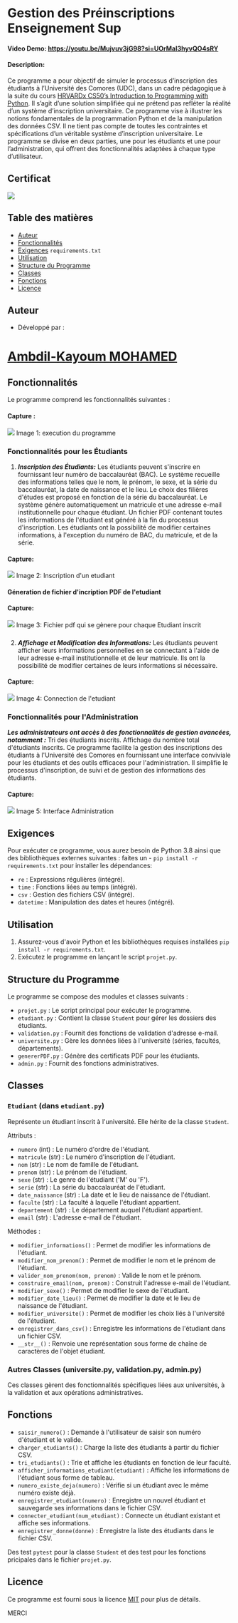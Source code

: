 # Gestion des Préinscriptions Enseignement Sup

#### Video Demo:  <https://youtu.be/Mujvuv3jG98?si=UOrMaI3hyvQO4sRY>

#### Description:
Ce programme a pour objectif de simuler le processus d’inscription des étudiants à l’Université des Comores (UDC), dans un cadre pédagogique à la suite du cours [HRVARDx CS50’s Introduction to Programming with Python](https://cs50.harvard.edu/python/2022/). Il s’agit d’une solution simplifiée qui ne prétend pas refléter la réalité d’un système d’inscription universitaire. Ce programme vise à illustrer les notions fondamentales de la programmation Python et de la manipulation des données CSV. Il ne tient pas compte de toutes les contraintes et spécifications d’un véritable système d’inscription universitaire. Le programme se divise en deux parties, une pour les étudiants et une pour l’administration, qui offrent des fonctionnalités adaptées à chaque type d’utilisateur.

## Certificat

<img src="projet/CS50Pcertificat.png" />

## Table des matières

- [Auteur](#auteur)
- [Fonctionnalités](#fonctionnalités) 
- [Exigences](#exigences) ``requirements.txt``
- [Utilisation](#utilisation)
- [Structure du Programme](#structure-du-programme)
- [Classes](#classes)
- [Fonctions](#fonctions)
- [Licence](#licence)

## Auteur
- Développé par : 
# [Ambdil-Kayoum MOHAMED](https://linktr.ee/Kayoummh)


## Fonctionnalités
Le programme comprend les fonctionnalités suivantes :

#### Capture :
<img src="projet/Capture_Menu.png" />
Image 1: execution du programme 
        
### Fonctionnalités pour les Étudiants
1. ***Inscription des Étudiants:*** 
Les étudiants peuvent s'inscrire en fournissant leur numéro de baccalauréat (BAC).
Le système recueille des informations telles que le nom, le prénom, le sexe, et la série du baccalauréat, la date de naissance et le lieu.
Le choix des filières d'études est proposé en fonction de la série du baccalauréat.
Le système génère automatiquement un matricule et une adresse e-mail institutionnelle pour chaque étudiant.
Un fichier PDF contenant toutes les informations de l'étudiant est généré à la fin du processus d'inscription.
Les étudiants ont la possibilité de modifier certaines informations, à l'exception du numéro de BAC, du matricule, et de la série.

#### Capture:
<img src="projet/Capture_inscription.png" />
Image 2: Inscription d'un etudiant

#### Géneration de fichier d'incription PDF de l'etudiant

#### Capture:
<img src="projet/pdf.png" />
Image 3: Fichier pdf qui se gènere pour chaque Etudiant inscrit

###

2. ***Affichage et Modification des Informations:***
Les étudiants peuvent afficher leurs informations personnelles en se connectant à l'aide de leur adresse e-mail institutionnelle et de leur matricule.
Ils ont la possibilité de modifier certaines de leurs informations si nécessaire.

#### Capture:
<img src="projet/Capture_connection.png" />
Image 4: Connection de l'etudiant


### Fonctionnalités pour l'Administration
***Les administrateurs ont accès à des fonctionnalités de gestion avancées, notamment :***
Tri des étudiants inscrits.
Affichage du nombre total d'étudiants inscrits.
Ce programme facilite la gestion des inscriptions des étudiants à l'Université des Comores en fournissant une interface conviviale pour les étudiants et des outils efficaces pour l'administration. Il simplifie le processus d'inscription, de suivi et de gestion des informations des étudiants.

#### Capture:
<img src="projet/admin.jpg" />
Image 5: Interface Administration

## Exigences

Pour exécuter ce programme, vous aurez besoin de Python 3.8 ainsi que des bibliothèques externes suivantes :
faites un  - ``pip install -r requirements.txt`` pour installer les dépendances:

- `re` : Expressions régulières (intégré).
- `time` : Fonctions liées au temps (intégré).
- `csv` : Gestion des fichiers CSV (intégré).
- `datetime` : Manipulation des dates et heures (intégré).

## Utilisation

1. Assurez-vous d'avoir Python et les bibliothèques requises installées ``pip install -r requirements.txt``.
2. Exécutez le programme en lançant le script `projet.py`.

## Structure du Programme

Le programme se compose des modules et classes suivants :

- `projet.py` : Le script principal pour exécuter le programme.
- `etudiant.py` : Contient la classe `Student` pour gérer les dossiers des étudiants.
- `validation.py` : Fournit des fonctions de validation d'adresse e-mail.
- `universite.py` : Gère les données liées à l'université (séries, facultés, départements).
- `genererPDF.py` : Génère des certificats PDF pour les étudiants.
- `admin.py` : Fournit des fonctions administratives.

## Classes

### `Etudiant` (dans `etudiant.py`)

Représente un étudiant inscrit à l'université. Elle hérite de la classe `Student`.

Attributs :
- `numero` (int) : Le numéro d'ordre de l'étudiant.
- `matricule` (str) : Le numéro d'inscription de l'étudiant.
- `nom` (str) : Le nom de famille de l'étudiant.
- `prenom` (str) : Le prénom de l'étudiant.
- `sexe` (str) : Le genre de l'étudiant ('M' ou 'F').
- `serie` (str) : La série du baccalauréat de l'étudiant.
- `date_naissance` (str) : La date et le lieu de naissance de l'étudiant.
- `faculte` (str) : La faculté à laquelle l'étudiant appartient.
- `departement` (str) : Le département auquel l'étudiant appartient.
- `email` (str) : L'adresse e-mail de l'étudiant.

Méthodes :
- `modifier_informations()` : Permet de modifier les informations de l'étudiant.
- `modifier_nom_prenom()` : Permet de modifier le nom et le prénom de l'étudiant.
- `valider_nom_prenom(nom, prenom)` : Valide le nom et le prénom.
- `construire_email(nom, prenom)` : Construit l'adresse e-mail de l'étudiant.
- `modifier_sexe()` : Permet de modifier le sexe de l'étudiant.
- `modifier_date_lieu()` : Permet de modifier la date et le lieu de naissance de l'étudiant.
- `modifier_universite()` : Permet de modifier les choix liés à l'université de l'étudiant.
- `enregistrer_dans_csv()` : Enregistre les informations de l'étudiant dans un fichier CSV.
- `__str__()` : Renvoie une représentation sous forme de chaîne de caractères de l'objet étudiant.

### Autres Classes (universite.py, validation.py, admin.py)

Ces classes gèrent des fonctionnalités spécifiques liées aux universités, à la validation et aux opérations administratives.

## Fonctions

- `saisir_numero()` : Demande à l'utilisateur de saisir son numéro d'étudiant et le valide.
- `charger_etudiants()` : Charge la liste des étudiants à partir du fichier CSV.
- `tri_etudiants()` : Trie et affiche les étudiants en fonction de leur faculté.
- `afficher_informations_etudiant(etudiant)` : Affiche les informations de l'étudiant sous forme de tableau.
- `numero_existe_deja(numero)` : Vérifie si un étudiant avec le même numéro existe déjà.
- `enregistrer_etudiant(numero)` : Enregistre un nouvel étudiant et sauvegarde ses informations dans le fichier CSV.
- `connecter_etudiant(num_etudiant)` : Connecte un étudiant existant et affiche ses informations.
- `enregistrer_donne(donne)` : Enregistre la liste des étudiants dans le fichier CSV.

Des test ``pytest`` pour la classe ``Student`` et des test pour les fonctions pricipales dans le fichier ``projet.py``.



## Licence

Ce programme est fourni sous la licence [MIT](LICENSE) pour plus de détails.



MERCI
